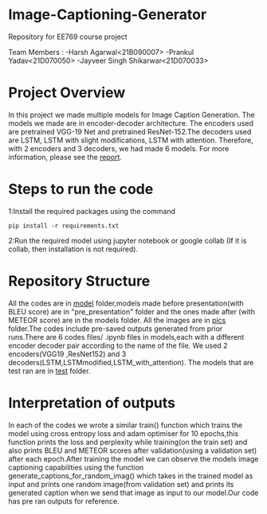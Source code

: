 # Image-Captioning-Generator

Repository for EE769 course project

Team Members :
-Harsh Agarwal<21B090007>
-Prankul Yadav<21D070050>
-Jayveer Singh Shikarwar<21D070033>

# Project Overview

In this project we made multiple models for Image Caption Generation. The models we made are in encoder-decoder architecture. The encoders used are pretrained VGG-19 Net and pretrained ResNet-152.The decoders used are LSTM, LSTM with slight modifications, LSTM with attention. Therefore, with 2 encoders and 3 decoders, we had made 6 models. For more information, please see the [report]([Report.pdf](https://github.com/harshagarwal2k02/Image-Caption-Generator/blob/main/report.pdf)).

# Steps to run the code

1:Install the required packages using the command

`pip install -r requirements.txt`

2:Run the required model using jupyter notebook or google collab (If it is collab, then installation is not required).

# Repository Structure

All the codes are in [model](model) folder,models made before presentation(with BLEU score) are in "pre_presentation" folder and the ones made after (with METEOR score) are in the models folder.
All the images are in [pics](pics) folder.The codes include pre-saved outputs generated from prior runs.There are 6 codes files/ .ipynb files in models,each with a different encoder decoder pair according to the name of the file.
We used 2 encoders(VGG19 ,ResNet152) and 3 decoders(LSTM,LSTMmodified,LSTM_with_attention). The models that are test ran are in [test](test) folder.

# Interpretation of outputs

In each of the codes we wrote a similar train() function which trains the model using cross entropy loss and adam optimiser for 10 epochs,this function prints the loss and perplexity while training(on the train set) and also prints BLEU and METEOR scores after validation(using a validation set) after each epoch.After training the model we can observe the models image captioning capabilities using the function generate_captions_for_random_imag() which takes in the trained model as input and prints one random image(from validation set) and prints its generated caption when we send that image as input to our model.Our code has pre ran outputs for reference.
